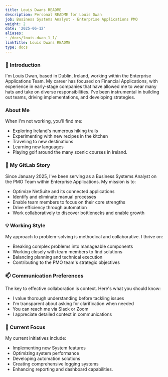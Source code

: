 ```yaml
---
title: Louis Dwans README
description: Personal README for Louis Dwan
job: Business Systems Analyst - Enterprise Applications PMO
weight: 2
date: '2025-06-12'
aliases:
- /docs/louis-dwan_1_1/
linkTitle: Louis Dwans README
type: docs
---
```


### 👋 Introduction

I'm Louis Dwan, based in Dublin, Ireland, working within the Enterprise Applications Team. My career has focused on Financial Applications, with experience in early-stage companies that have allowed me to wear many hats and take on diverse responsibilities. I've been instrumental in building out teams, driving implementations, and developing strategies.

### About Me

When I'm not working, you'll find me:

- Exploring Ireland's numerous hiking trails
- Experimenting with new recipes in the kitchen
- Traveling to new destinations
- Learning new languages
- Playing golf around the many scenic courses in Ireland.

### 🚀 My GitLab Story

Since January 2025, I've been serving as a Business Systems Analyst on the PMO Team within Enterprise Applications. My mission is to:

- Optimize NetSuite and its connected applications
- Identify and eliminate manual processes
- Enable team members to focus on their core strengths
- Drive efficiency through automation
- Work collaboratively to discover bottlenecks and enable growth

### 💡 Working Style

My approach to problem-solving is methodical and collaborative. I thrive on:

- Breaking complex problems into manageable components
- Working closely with team members to find solutions
- Balancing planning and technical execution
- Contributing to the PMO team's strategic objectives

### 📫 Communication Preferences

The key to effective collaboration is context. Here's what you should know:

- I value thorough understanding before tackling issues
- I'm transparent about asking for clarification when needed
- You can reach me via Slack or Zoom
- I appreciate detailed context in communications

### 🔨 Current Focus

My current initiatives include:

- Implementing new System features
- Optimizing system performance
- Developing automation solutions
- Creating comprehensive logging systems
- Enhancing reporting and dashboard capabilities.
